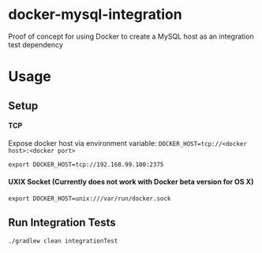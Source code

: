 # docker-mysql-integration
Proof of concept for using Docker to create a MySQL host as an integration test dependency

# Usage

## Setup

#### TCP
Expose docker host via environment variable: `DOCKER_HOST=tcp://<docker host>:<docker port>`
```
export DOCKER_HOST=tcp://192.168.99.100:2375
```

#### UXIX Socket (Currently does not work with Docker beta version for OS X)
```
export DOCKER_HOST=unix:///var/run/docker.sock
```

## Run Integration Tests
```
./gradlew clean integrationTest
```
